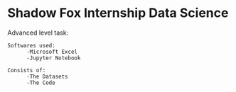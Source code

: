 # Shadow Fox Internship Data Science

Advanced level task:
  
    Softwares used:
          -Microsoft Excel
          -Jupyter Notebook
  
    Consists of:
          -The Datasets
          -The Code
  
